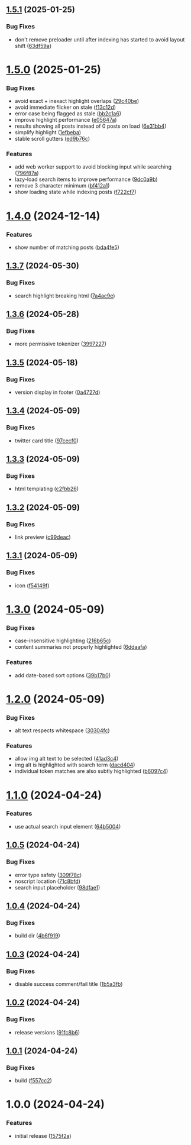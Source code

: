 ## [1.5.1](https://github.com/seleb/mastodon-archive-search/compare/v1.5.0...v1.5.1) (2025-01-25)


### Bug Fixes

* don't remove preloader until after indexing has started to avoid layout shift ([63df59a](https://github.com/seleb/mastodon-archive-search/commit/63df59a694770fa1d1a1c1e26035ffe705b92608))

# [1.5.0](https://github.com/seleb/mastodon-archive-search/compare/v1.4.0...v1.5.0) (2025-01-25)


### Bug Fixes

* avoid exact + inexact highlight overlaps ([29c40be](https://github.com/seleb/mastodon-archive-search/commit/29c40beb64a5ddf67e6a5efec60eaab1507c95ed))
* avoid immediate flicker on stale ([f13c12d](https://github.com/seleb/mastodon-archive-search/commit/f13c12d3e1d38959bd57cc23c174836d5024f5d3))
* error case being flagged as stale ([bb2c1a6](https://github.com/seleb/mastodon-archive-search/commit/bb2c1a647e35d7bc3a7f2a01c467547cd1fdb041))
* improve highlight performance ([e05647a](https://github.com/seleb/mastodon-archive-search/commit/e05647a0e3d923c0b85b2a2bf7589b9d60992ac4))
* results showing all posts instead of 0 posts on load ([6e31bb4](https://github.com/seleb/mastodon-archive-search/commit/6e31bb47a75a88c4cbc5011c011fe0cebd1e6c04))
* simplify highlight ([1efbeba](https://github.com/seleb/mastodon-archive-search/commit/1efbebaa94fa830de9ce67857cfdcfa87eef332d))
* stable scroll gutters ([ed9b76c](https://github.com/seleb/mastodon-archive-search/commit/ed9b76c2373e4fbd2bc00a1fb88624e4708d2a9a))


### Features

* add web worker support to avoid blocking input while searching ([796f87a](https://github.com/seleb/mastodon-archive-search/commit/796f87ab21a4ce1f81f0fd161641c83934669aa4))
* lazy-load search items to improve performance ([9dc0a9b](https://github.com/seleb/mastodon-archive-search/commit/9dc0a9b2f487b491b18225f9175994f2667eac95))
* remove 3 character minimum ([bf412a1](https://github.com/seleb/mastodon-archive-search/commit/bf412a17240ea391dca543425d79ac4723ff5531))
* show loading state while indexing posts ([f722cf7](https://github.com/seleb/mastodon-archive-search/commit/f722cf74127874adc4bc5a26ce5e7e480c1f2a56))

# [1.4.0](https://github.com/seleb/mastodon-archive-search/compare/v1.3.7...v1.4.0) (2024-12-14)


### Features

* show number of matching posts ([bda4fe5](https://github.com/seleb/mastodon-archive-search/commit/bda4fe5fc5b6e7c6157d9b0445942baa664ec1b0))

## [1.3.7](https://github.com/seleb/mastodon-archive-search/compare/v1.3.6...v1.3.7) (2024-05-30)


### Bug Fixes

* search highlight breaking html ([7a4ac9e](https://github.com/seleb/mastodon-archive-search/commit/7a4ac9e8fb2ec0dd457425835c501d16345b9b32))

## [1.3.6](https://github.com/seleb/mastodon-archive-search/compare/v1.3.5...v1.3.6) (2024-05-28)


### Bug Fixes

* more permissive tokenizer ([3997227](https://github.com/seleb/mastodon-archive-search/commit/399722773b791804553cc5bbe0c268b2fb5ce8fd))

## [1.3.5](https://github.com/seleb/mastodon-archive-search/compare/v1.3.4...v1.3.5) (2024-05-18)


### Bug Fixes

* version display in footer ([0a4727d](https://github.com/seleb/mastodon-archive-search/commit/0a4727d64a80294a4bb4c685216d34b1adafe5fb))

## [1.3.4](https://github.com/seleb/mastodon-archive-search/compare/v1.3.3...v1.3.4) (2024-05-09)


### Bug Fixes

* twitter card title ([97cecf0](https://github.com/seleb/mastodon-archive-search/commit/97cecf0a8df5e9d9ecfa6c2ef732d8c64b484538))

## [1.3.3](https://github.com/seleb/mastodon-archive-search/compare/v1.3.2...v1.3.3) (2024-05-09)


### Bug Fixes

* html templating ([c2fbb26](https://github.com/seleb/mastodon-archive-search/commit/c2fbb26b558a4943a949941ab7194ed724ec452c))

## [1.3.2](https://github.com/seleb/mastodon-archive-search/compare/v1.3.1...v1.3.2) (2024-05-09)


### Bug Fixes

* link preview ([c99deac](https://github.com/seleb/mastodon-archive-search/commit/c99deacd23f14de966861e103e97604e0711622c))

## [1.3.1](https://github.com/seleb/mastodon-archive-search/compare/v1.3.0...v1.3.1) (2024-05-09)


### Bug Fixes

* icon ([f54149f](https://github.com/seleb/mastodon-archive-search/commit/f54149fa39f29be35f302a46048b4ea1f9f782e5))

# [1.3.0](https://github.com/seleb/mastodon-archive-search/compare/v1.2.0...v1.3.0) (2024-05-09)


### Bug Fixes

* case-insensitive highlighting ([216b65c](https://github.com/seleb/mastodon-archive-search/commit/216b65cfcd06256a48f0f1c1626429e99d8b2360))
* content summaries not properly highlighted ([6ddaafa](https://github.com/seleb/mastodon-archive-search/commit/6ddaafa4d0d0c74aa6db5e6f52261719a2647230))


### Features

* add date-based sort options ([39b17b0](https://github.com/seleb/mastodon-archive-search/commit/39b17b028f05a3fa1d09a7721daf9223eb8a81ca))

# [1.2.0](https://github.com/seleb/mastodon-archive-search/compare/v1.1.0...v1.2.0) (2024-05-09)


### Bug Fixes

* alt text respects whitespace ([30304fc](https://github.com/seleb/mastodon-archive-search/commit/30304fcd2d6d822d60881ccd398ff16984b4db9f))


### Features

* allow img alt text to be selected ([41ad3c4](https://github.com/seleb/mastodon-archive-search/commit/41ad3c46e6ea7c74e3de8665b7fc84cbac0958bb))
* img alt is highlighted with search term ([dacd404](https://github.com/seleb/mastodon-archive-search/commit/dacd4049222db2b3348e979f5720f95dd5d92d10))
* individual token matches are also subtly highlighted ([b6097c4](https://github.com/seleb/mastodon-archive-search/commit/b6097c4e328390ce4e20da26859736aea779d13d))

# [1.1.0](https://github.com/seleb/mastodon-archive-search/compare/v1.0.5...v1.1.0) (2024-04-24)


### Features

* use actual search input element ([64b5004](https://github.com/seleb/mastodon-archive-search/commit/64b500450518737a36edd54a28a168097e805298))

## [1.0.5](https://github.com/seleb/mastodon-archive-search/compare/v1.0.4...v1.0.5) (2024-04-24)


### Bug Fixes

* error type safety ([309f78c](https://github.com/seleb/mastodon-archive-search/commit/309f78c779a81a9c020b1a0cced8ce082317b018))
* noscript location ([71c8bfd](https://github.com/seleb/mastodon-archive-search/commit/71c8bfdde6c3529017d5274af86a199c055cd4d9))
* search input placeholder ([98dfae1](https://github.com/seleb/mastodon-archive-search/commit/98dfae1947d22b1e882db39337a2bb2be9325045))

## [1.0.4](https://github.com/seleb/mastodon-archive-search/compare/v1.0.3...v1.0.4) (2024-04-24)


### Bug Fixes

* build dir ([4b6f919](https://github.com/seleb/mastodon-archive-search/commit/4b6f9196666e8a8354304ef2501a932843b6e33e))

## [1.0.3](https://github.com/seleb/mastodon-archive-search/compare/v1.0.2...v1.0.3) (2024-04-24)


### Bug Fixes

* disable success comment/fail title ([1b5a3fb](https://github.com/seleb/mastodon-archive-search/commit/1b5a3fb17653d226e48d9ec9c6c9678c4fad9602))

## [1.0.2](https://github.com/seleb/mastodon-archive-search/compare/v1.0.1...v1.0.2) (2024-04-24)


### Bug Fixes

* release versions ([91fc8b6](https://github.com/seleb/mastodon-archive-search/commit/91fc8b60b4395567aabfb770552942c345d1b62d))

## [1.0.1](https://github.com/seleb/mastodon-archive-search/compare/v1.0.0...v1.0.1) (2024-04-24)


### Bug Fixes

* build ([f557cc2](https://github.com/seleb/mastodon-archive-search/commit/f557cc207e7bfcf170555d9e3ec3483f3e58b109))

# 1.0.0 (2024-04-24)


### Features

* initial release ([1575f2a](https://github.com/seleb/mastodon-archive-search/commit/1575f2a37a4e050c09a71a052ce7181bc6256ff7))
